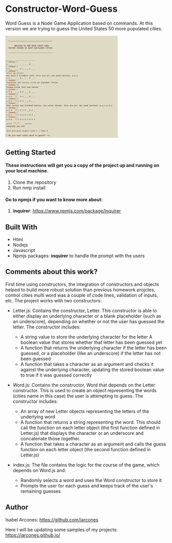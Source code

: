 # Constructor-Word-Guess

Word Guess is a Node Game Application based on commands. 
At this version we are trying to guess the United States 50 more populated cities.

<p>
  <img src="game.png" width="350" title="game">
</p>

## Getting Started

#### These instructions will get you a copy of the project up and running on your local machine.

1. Clone the repository
2. Run nmp install 

#### Go to npmjs if you want to know more about:

1. **inquirer**: https://www.npmjs.com/package/inquirer


## Built With

- Html
- Nodejs
- Javascript
- Npmjs packages: **inquirer** to handle the prompt with the users

## Comments about this work?
First time using constructors, the integration of constructors and objects helped to build more robust solution than previous homework projctes, control cities multi word was a couple of code lines, validation of inputs, etc. The project works with two constructors:

- Letter.js: Contains the constructor, Letter. This constructor is  able to either display an underlying character or a blank placeholder (such as an underscore), depending on whether or not the user has guessed the letter. The constructor includes:

    - A string value to store the underlying character for the letter
    A boolean value that stores whether that letter has been guessed yet
    - A function that returns the underlying character if the letter has been guessed, or a placeholder (like an underscore) if the letter has not been guessed
    - A function that takes a character as an argument and checks it against the underlying character, updating the stored boolean value to true if it was guessed correctly



- Word.js: Contains the constructor, Word that depends on the Letter constructor. This is used to create an object representing the words (cities name in this case) the user is attempting to guess. The constructor includes:

    - An array of new Letter objects representing the letters of the underlying word
    - A function that returns a string representing the word. This should call the function on each letter object (the first function defined in Letter.js) that displays the character or an underscore and concatenate those together.
    - A function that takes a character as an argument and calls the guess function on each letter object (the second function defined in Letter.js)

- index.js: The file contains the logic for the course of the game, which depends on Word.js and:
    - Randomly selects a word and uses the Word constructor to store it
    - Prompts the user for each guess and keeps track of the user's remaining guesses


## Author

Isabel Arcones: https://github.com/iarcones

Here I will be updating some samples of my projects: https://iarcones.github.io/





